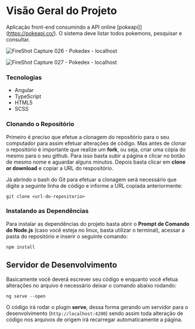 # Visão Geral do Projeto

Aplicação front-end consumindo a API online [pokeapi]](https://pokeapi.co/). O sistema deve listar todos pokemons, pesquisar e consultar.


![FireShot Capture 026 - Pokedex - localhost](https://user-images.githubusercontent.com/61437530/212144440-8ff363eb-db99-4b59-9db9-fa8a1533292c.png)



![FireShot Capture 027 - Pokedex - localhost](https://user-images.githubusercontent.com/61437530/212144435-cb5e39f7-0a86-4d6c-8b0e-4556e9519c1c.png)

### Tecnologias

- Angular
- TypeScript
- HTML5
- SCSS

### Clonando o Repositório

Primeiro é preciso que efetue a clonagem do repositório para o seu computador para assim efetuar alterações de código. Mas antes de clonar o repositório é importante que realize um **fork**, ou seja, criar uma cópia do mesmo para o seu github. Para isso basta subir a página e clicar no botão de mesmo nome e aguardar alguns minutos. Depois basta clicar em **clone or download** e copiar a URL do respositório.

Já abrindo o bash do Git para efetuar a clonagem será necessário que digite a seguinte linha de código e informe a URL copiada anteriormente:

```
git clone <url-do-repositorio>
```

### Instalando as Dependências

Para instalar as dependências do projeto basta abrir o **Prompt de Comando do Node.js** (caso você esteja no linux, basta utilizar o terminal), acessar a pasta do repositório e inserir o seguinte comando:

```
npm install
```

## Servidor de Desenvolvimento

Basicamente você deverá escrever seu código e enquanto você efetua alterações no arquivo é necessário deixar o comando abaixo rodando:

```
ng serve --open
```

O código irá rodar o plugin **serve**, dessa forma gerando um servidor para o desenvolvimento (`http://localhost:4200`) sendo assim toda alteração de código nos arquivos de origem irá recarregar automaticamente a página.
